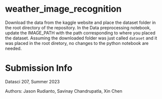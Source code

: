 # weather_image_recognition


Download the data from the kaggle website and place the dataset folder in the root directory of the repository. In the Data preprocessing notebook, update the IMAGE_PATH with the path corresponding to where you placed the dataset. Assuming the downloaded folder was just called `dataset` and it was placed in the root diretory, no changes to the python notebook are needed.


# Submission Info

Datasci 207, Summer 2023

Authors: Jason Rudianto, Savinay Chandrupatla, Xin Chen
